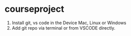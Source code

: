 # courseproject

1. Install git, vs code in the Device Mac, Linux or Windows
2. Add git repo via terminal or from VSCODE directly.

